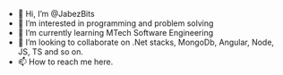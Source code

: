 - 👋 Hi, I’m @JabezBits
- 👀 I’m interested in programming and problem solving
- 🌱 I’m currently learning MTech Software Engineering
- 💞️ I’m looking to collaborate on .Net stacks, MongoDb, Angular, Node, JS, TS and so on.
- 📫 How to reach me here.

<!---
JabezBits/JabezBits is a ✨ special ✨ repository because its `README.md` (this file) appears on your GitHub profile.
You can click the Preview link to take a look at your changes.
--->
